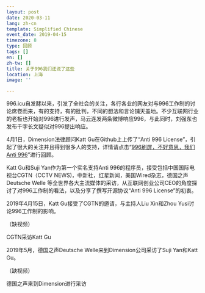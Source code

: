 ```yaml
---
layout: post
date: 2020-03-11
lang: zh-cn
template: Simplified Chinese
event_date: 2019-04-15
timezone: 8
type: 回顾
tags: []
en: []
zh-tw: []
title: 关于996我们还说了这些
location: 上海
image: ''

---
```

996\.icu自发酵以来，引发了全社会的关注，各行各业的网友对与996工作制的讨论席卷而来，有的支持，有的批判，不同的想法和言论铺天盖地。不少互联网行业的老板也开始对996进行发声，马云连发两条微博响应996，与此同时，刘强东也发布千字长文疑似对996提出响应。

4月1日，Dimension法律顾问Katt Gu在Github上上传了“Anti 996 License”，引起了很大的关注并且得到很多人的支持，详情请点击“[996刷屏，不好意思，我们Anti 996](http://mp.weixin.qq.com/s?__biz=MzUxMTg0NzY0Mg==&mid=2247483865&idx=1&sn=98a9a1b85cf54c09c33577d7be89fa19&chksm=f96c3c6cce1bb57a0fcc7e1db59a0adfe9138c83f8a80627b76f24ea1f205ba2f9a1dbd2be32&scene=21#wechat_redirect)”进行回顾。

Katt Gu和Suji Yan作为第一个实名支持Anti 996的程序员，接受包括中国国际电视台CGTN（CCTV NEWS)，中新社，红星新闻，美国Wired杂志，德国之声Deutsche Welle 等全世界各大主流媒体的采访，从互联网创业公司CEO的角度探讨了对996工作制的看法，以及分享了撰写开源协议“Anti 996 License”的初衷。

2019年4月15日，Katt Gu接受了CGTN的邀请，与主持人Liu Xin和Zhou Yusi讨论996工作制的影响。

（缺视频）

CGTN采访Katt Gu

2019年5月，德国之声Deutsche Welle来到Dimension公司采访了Suji Yan和Katt Gu。

（缺视频）

德国之声来到Dimension进行采访
